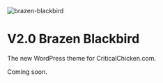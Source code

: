![brazen-blackbird](https://github.com/meejle/V2/assets/35422415/b1e8f244-b6cf-4d2d-b36f-9058b1074b66)

# V2.0 Brazen Blackbird
The new WordPress theme for CriticalChicken.com.

Coming soon.
